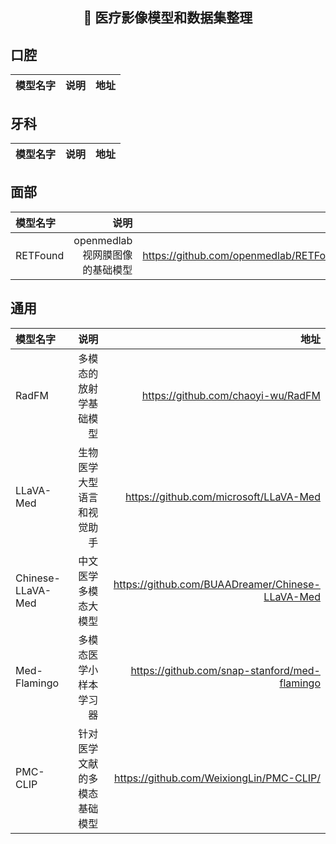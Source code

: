 ## <p align="center">📣 医疗影像模型和数据集整理 </p>
## 口腔
| 模型名字      |        说明 |          地址 |
|:-------------|-----------:|--------------:|


## 牙科
| 模型名字      |        说明 |          地址 |
|:-------------|-----------:|--------------:|

## 面部
| 模型名字      |        说明 |          地址 |
|:-------------|-----------:|--------------:|
|RETFound|openmedlab视网膜图像的基础模型|https://github.com/openmedlab/RETFound_MAE.git

## 通用
| 模型名字      |        说明 |          地址 |
|:-------------|-----------:|--------------:|
|RadFM|多模态的放射学基础模型|https://github.com/chaoyi-wu/RadFM
|LLaVA-Med|生物医学大型语言和视觉助手|https://github.com/microsoft/LLaVA-Med
|Chinese-LLaVA-Med|中文医学多模态大模型|https://github.com/BUAADreamer/Chinese-LLaVA-Med
|Med-Flamingo|多模态医学小样本学习器|https://github.com/snap-stanford/med-flamingo
|PMC-CLIP|针对医学文献的多模态基础模型|https://github.com/WeixiongLin/PMC-CLIP/